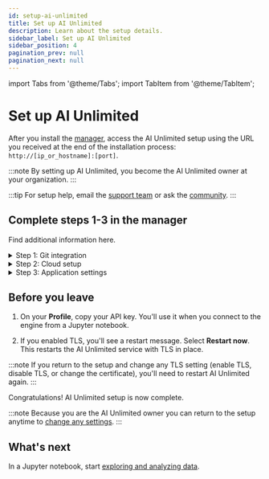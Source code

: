 ```yaml
---
id: setup-ai-unlimited
title: Set up AI Unlimited
description: Learn about the setup details.
sidebar_label: Set up AI Unlimited
sidebar_position: 4
pagination_prev: null
pagination_next: null
---
```


import Tabs from '@theme/Tabs';
import TabItem from '@theme/TabItem';

# Set up AI Unlimited

After you install the [manager](../glossary.md#ai-unlimited-manager), access the AI Unlimited setup using the URL you received at the end of the installation process: `http://[ip_or_hostname]:[port]`. 

:::note
By setting up AI Unlimited, you become the AI Unlimited owner at your organization.
:::

:::tip
For setup help, email the <a href="mailto:aiunlimited.support@Teradata.com">support team</a> or ask the [community](https://support.teradata.com/community?id=community_forum&sys_id=b0aba91597c329d0e6d2bd8c1253affa).
:::

<a id="setup-fields"></a>	
## Complete steps 1-3 in the manager

Find additional information here.

<details>

<summary>Step 1: Git integration</summary>

**OAuth app**

An OAuth app allows a user to grant access to their account on one website or service to their account on another, without sharing their password. 

AI Unlimited uses your [OAuth app](./create-oauth-app.md) to authorize access to your GitLab or GitHub account. This allows AI Unlimited to store user and project information there. 

GitLab or GitHub uses the authorization callback URL, after authenticating a user, to redirect back to the manager. 

Selecting **Authenticate**, and signing in, establishes this access and returns you to the setup. 

:::warning
To allow the authentication window to appear, make sure that in your browser settings popups are enabled for the manager site.
:::

<Tabs>
<TabItem value="gitlab" label="GitLab">

**Group access**

Two groups in your GitLab account can help with access control and project repository management. 

Members of the **Authorizing group** can sign in to the AI Unlimited manager with their GitLab credentials and authenticate themselves. If you leave this field blank, only you, the admin user, can sign in and authenticate yourself. No other user will be able to sign in to the manager.

The **Repository group** is the group in which all AI Unlimited project repositories are stored. If you leave this field blank, projects are stored in your personal GitLab space.

</TabItem>

<TabItem value="github" label="GitHub">

**Organization access**

Two organizations in your GitHub account can help with access control and project repository management. 

Members of the **Authorizing organization** can sign in to the AI Unlimited manager with their GitHub credentials and authenticate themselves. If you leave this field blank, only you, the admin user, can sign in and authenticate yourself. No other user will be able to sign in to the manager.

The **Repository organization** is the organization in which all AI Unlimited project repositories are stored. If you leave this field blank, projects are stored in your personal GitHub space.

</TabItem>
</Tabs>

</details>


<details>

<summary>Step 2: Cloud setup</summary>

Some of these fields are for default values. Later, when you deploy the engine from a Jupyter notebook, you can specify values, different from the defaults, for that deployment.

<Tabs>
<TabItem value="aws1" label="AWS">

**IAM role**

If AI Unlimited creates the IAM role for the engine, it creates it for the AWS [cluster](../glossary.md#cluster) that deploys the engine&mdash;each time you deploy the engine. If [your organization creates the role](../resources/aws-requirements.md#provide-roles-created-by-your-organization) for the engine, it must be broad enough to include all the clusters that might deploy the engine.

**Inbound security: Security groups**

If you deploy the engine in the same Virtual Private Cloud as AI Unlimited, include the AI Unlimited security group to ensure that AI Unlimited can communicate with the engine.

**Inbound security: Permissions boundary ARNs**

For example, arn:aws:iam::123456789012:policy/ExamplePermissionsBoundary.

</TabItem>

<TabItem value="azure" label="Azure">

**Network resource group**

The name can include only alphanumeric, underscore, parentheses, hyphen, and period (except at the end) characters, and Unicode for those characters.

**Virtual network**

The name must begin with a letter or number, and end with a letter, number, or underscore. It can contain only letters, numbers, underscores, periods, and hyphens.

**Subnet**

The name must begin with a letter or number, and end with a letter, number, or underscore. It can contain only letters, numbers, underscores, periods, and hyphens.

**Key vault resource group**

The name can include only alphanumeric, underscore, parentheses, hyphen, and period (except at the end) characters, and Unicode for those characters.

**Key vault**

The name must have 3-24 alphanumeric characters. It must begin with a letter, end with a letter or number, and not contain consecutive hyphens.

**Inbound security: Application security group names**

If you deploy the engine in the same Virtual Private Cloud as AI Unlimited, include the AI Unlimited application security group to ensure that AI Unlimited can communicate with the engine.

</TabItem>
</Tabs>

**Network type: Public** or **Private** 

This refers to how AI Unlimited should communicate with the engine. The engine might have a public IP address, a private IP address, or both. Indicate the type of IP address to which AI Unlimited should connect.

</details>


<details>

<summary>Step 3: Application settings</summary>

**TLS**

Use [Transport Layer Security (TLS)](../glossary.md#transport-layer-security) to secure connections to the AI Unlimited service and safeguard your data in transit.

**Certificates**

If you have a certificate issued by a trusted Certificate Authority (CA), you can provide it and its key. You'll be responsible for managing the certificate lifecycle, including renewal and validation. If you have specific requirements or need more control over your certificates, bringing your own is a good option.

Or use a Teradata system-generated certificate. It automatically renews before it expires.

</details>


## Before you leave

1. On your **Profile**, copy your API key.
    You'll use it when you connect to the engine from a Jupyter notebook.

2. If you enabled TLS, you'll see a restart message. Select **Restart now**. This restarts the AI Unlimited service with TLS in place. 

:::note
If you return to the setup and change any TLS setting (enable TLS, disable TLS, or change the certificate), you'll need to restart AI Unlimited again.
:::

Congratulations! AI Unlimited setup is now complete.


:::note
Because you are the AI Unlimited owner you can return to the setup anytime to [change any settings](../manage-ai-unlimited/change-settings.md). 
:::


## What's next

In a Jupyter notebook, start [exploring and analyzing data](../explore-and-analyze-data/index.md).













 







